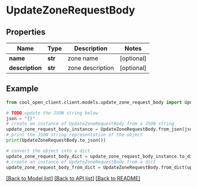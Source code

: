 # UpdateZoneRequestBody


## Properties

Name | Type | Description | Notes
------------ | ------------- | ------------- | -------------
**name** | **str** | zone name | [optional] 
**description** | **str** | zone description | [optional] 

## Example

```python
from cool_open_client.client.models.update_zone_request_body import UpdateZoneRequestBody

# TODO update the JSON string below
json = "{}"
# create an instance of UpdateZoneRequestBody from a JSON string
update_zone_request_body_instance = UpdateZoneRequestBody.from_json(json)
# print the JSON string representation of the object
print(UpdateZoneRequestBody.to_json())

# convert the object into a dict
update_zone_request_body_dict = update_zone_request_body_instance.to_dict()
# create an instance of UpdateZoneRequestBody from a dict
update_zone_request_body_from_dict = UpdateZoneRequestBody.from_dict(update_zone_request_body_dict)
```
[[Back to Model list]](../README.md#documentation-for-models) [[Back to API list]](../README.md#documentation-for-api-endpoints) [[Back to README]](../README.md)


